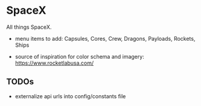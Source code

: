 # SpaceX

All things SpaceX.

* menu items to add: Capsules, Cores, Crew, Dragons, Payloads, Rockets, Ships

* source of inspiration for color schema and imagery: https://www.rocketlabusa.com/


## TODOs
* externalize api urls into config/constants file
